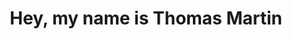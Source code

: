 ---
title : "Hey, my name is Thomas Martin"
# full screen navigation
first_name : "Thomas"
last_name : "Martin"
bg_image : "images/backgrounds/me-nature.jpg"
# animated text loop
occupations:
- "Solution Architect"
- "Senior Platform Engineer"
- "DevOps Enthusiast"
- "Musician"
- "Looking forward to work with you :)"

# slider background image loop
slider_images:
- "images/slider/me-snow.jpg"

# button
button:
  enable : true
  label : "GET TO KNOW ME :) "
  pre : "#"
  url: "about"


# custom style
custom_class: "" 
custom_attributes: "" 
custom_css: ""

---